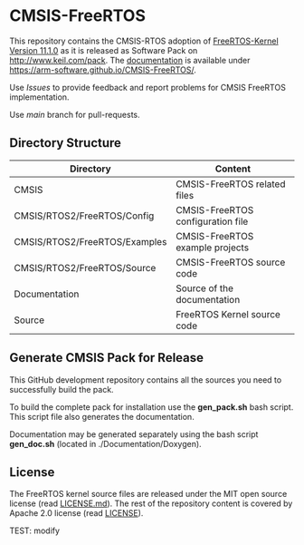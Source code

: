 # CMSIS-FreeRTOS

This repository contains the CMSIS-RTOS adoption of [FreeRTOS-Kernel Version 11.1.0](https://github.com/FreeRTOS/FreeRTOS-Kernel/releases/download/V11.1.0/FreeRTOS-KernelV11.1.0.zip) as it is released as Software Pack on http://www.keil.com/pack. The [documentation](https://arm-software.github.io/CMSIS-FreeRTOS/) is available under https://arm-software.github.io/CMSIS-FreeRTOS/.

Use *Issues* to provide feedback and report problems for CMSIS FreeRTOS implementation.

Use *main* branch for pull-requests.

## Directory Structure

| Directory                     | Content                             |                
| ----------------------------- | ------------------------------------|
| CMSIS                         | CMSIS-FreeRTOS related files        |
| CMSIS/RTOS2/FreeRTOS/Config   | CMSIS-FreeRTOS configuration file   |
| CMSIS/RTOS2/FreeRTOS/Examples | CMSIS-FreeRTOS example projects     |
| CMSIS/RTOS2/FreeRTOS/Source   | CMSIS-FreeRTOS source code          |
| Documentation                 | Source of the documentation         |
| Source                        | FreeRTOS Kernel source code         |

## Generate CMSIS Pack for Release

This GitHub development repository contains all the sources you need to successfully build the pack.

To build the complete pack for installation use the **gen_pack.sh** bash script. This script file also
generates the documentation.

Documentation may be generated separately using the bash script **gen_doc.sh** (located in ./Documentation/Doxygen).

## License

The FreeRTOS kernel source files are released under the MIT open source license (read [LICENSE.md](./Source/LICENSE.md)).
The rest of the repository content is covered by Apache 2.0 license (read [LICENSE](./LICENSE)).

TEST: modify
